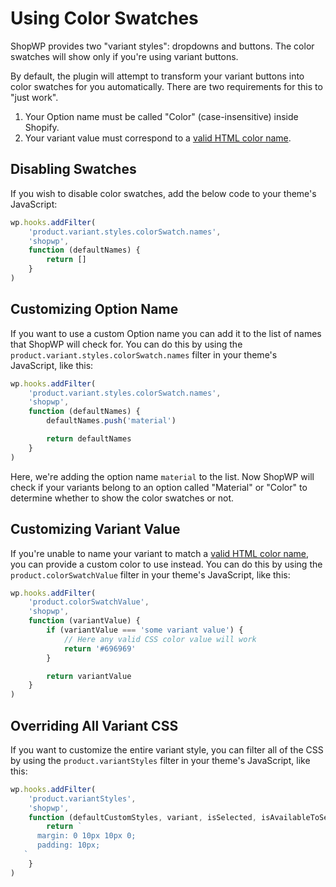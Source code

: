 # Using Color Swatches

ShopWP provides two "variant styles": dropdowns and buttons. The color swatches will show only if you're using variant buttons.

By default, the plugin will attempt to transform your variant buttons into color swatches for you automatically. There are two requirements for this to "just work".

1. Your Option name must be called "Color" (case-insensitive) inside Shopify.
2. Your variant value must correspond to a [valid HTML color name](https://htmlcolorcodes.com/color-names).

## Disabling Swatches

If you wish to disable color swatches, add the below code to your theme's JavaScript:

```js
wp.hooks.addFilter(
	'product.variant.styles.colorSwatch.names',
	'shopwp',
	function (defaultNames) {
		return []
	}
)
```

## Customizing Option Name

If you want to use a custom Option name you can add it to the list of names that ShopWP will check for. You can do this by using the `product.variant.styles.colorSwatch.names` filter in your theme's JavaScript, like this:

```js
wp.hooks.addFilter(
	'product.variant.styles.colorSwatch.names',
	'shopwp',
	function (defaultNames) {
		defaultNames.push('material')

		return defaultNames
	}
)
```

Here, we're adding the option name `material` to the list. Now ShopWP will check if your variants belong to an option called "Material" or "Color" to determine whether to show the color swatches or not.

## Customizing Variant Value

If you're unable to name your variant to match a [valid HTML color name](https://htmlcolorcodes.com/color-names), you can provide a custom color to use instead. You can do this by using the `product.colorSwatchValue` filter in your theme's JavaScript, like this:

```js
wp.hooks.addFilter(
	'product.colorSwatchValue',
	'shopwp',
	function (variantValue) {
		if (variantValue === 'some variant value') {
			// Here any valid CSS color value will work
			return '#696969'
		}

		return variantValue
	}
)
```

## Overriding All Variant CSS

If you want to customize the entire variant style, you can filter all of the CSS by using the `product.variantStyles` filter in your theme's JavaScript, like this:

```js
wp.hooks.addFilter(
	'product.variantStyles',
	'shopwp',
	function (defaultCustomStyles, variant, isSelected, isAvailableToSelect) {
		return `
      margin: 0 10px 10px 0;
      padding: 10px;
   `
	}
)
```
